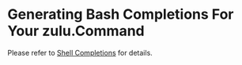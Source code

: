 # Generating Bash Completions For Your zulu.Command

Please refer to [Shell Completions](_index.md) for details.
